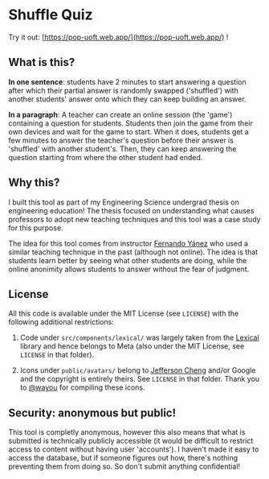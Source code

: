 # Shuffle Quiz

Try it out: [https://pop-uoft.web.app/](https://pop-uoft.web.app/) !

## What is this?

**In one sentence**: students have 2 minutes to start answering a question after which their partial answer is randomly swapped ('shuffled') with another students' answer onto which they can keep building an answer.

**In a paragraph**: A teacher can create an online session (the 'game') containing a question for students. Students then join the game from their own devices and wait for the game to start. When it does, students get a few minutes to answer the teacher's question before their answer is 'shuffled' with another student's. Then, they can keep answering the question starting from where the other student had ended.

## Why this?

I built this tool as part of my Engineering Science undergrad thesis on engineering education! The thesis focused on understanding what causes professors to adopt new teaching techniques and this tool was a case study for this purpose.

The idea for this tool comes from instructor [Fernando Yánez](https://www.cs.toronto.edu/~fyanez/) who used a similar teaching technique in the past (although not online). The idea is that students learn better by seeing what other students are doing, while the online anonimity allows students to answer without the fear of judgment.

## License

All this code is available under the MIT License (see `LICENSE`) with the following additional restrictions:

1. Code under `src/components/lexical/` was largely taken from the [Lexical](lexical.dev/) library and hence belongs to Meta (also under the MIT License, see `LICENSE` in that folder).

2. Icons under `public/avatars/` belong to [Jefferson Cheng](https://jeffersoncheng.com/Anonymous-Animals) and/or Google and the copyright is entirely theirs. See `LICENSE` in that folder. Thank you to [@wayou](https://github.com/wayou/anonymous-animals/tree/master) for compiling these icons.

## Security: anonymous but public!

This tool is completly anonymous, however this also means that what is submitted is technically publicly accessible (it would be difficult to restrict access to content without having user 'accounts'). I haven't made it easy to access the database, but if someone figures out how, there's nothing preventing them from doing so. So don't submit anything confidential!